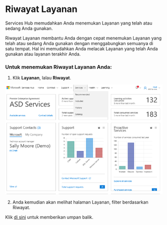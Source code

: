 # <a name="services-history"></a>Riwayat Layanan 

Services Hub memudahkan Anda menemukan Layanan yang telah atau sedang Anda gunakan. 

Riwayat Layanan membantu Anda dengan cepat menemukan Layanan yang telah atau sedang Anda gunakan dengan menggabungkan semuanya di satu tempat. Hal ini memudahkan Anda melacak Layanan yang telah Anda gunakan atau layanan terakhir Anda. 

### <a name="to-find-your-services-history"></a>Untuk menemukan Riwayat Layanan Anda: 

1. Klik **Layanan**, lalau **Riwayat**. 

![Gambar Riwayat Layanan 1](services-history1.png)

2. Anda kemudian akan melihat halaman Layanan, filter berdasarkan Riwayat. 


Klik <a href="mailto:SHub_Feedback_RC@Microsoft.com?subject=Resource%20Center%20Feedback%3A%20%3CInsert%20feedback%20topic%3E%3E&amp;body=%3C%3Cplease%20submit%20your%20feedback%20with%20enough%20detail%20on%20the%20problem%2C%20reproduction%20steps%20and%20what%20you%20desire%20to%20happen%3E%3E" target="_blank">di sini</a> untuk memberikan umpan balik.
